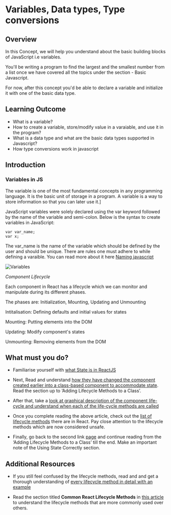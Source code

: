 # Variables, Data types, Type conversions

## Overview
 
In this Concept, we will help you understand about the basic building blocks of JavaScript i.e variables.

You'll be writing a program to find the largest and the smallest number from a list once we have covered all the topics under the section - Basic Javascript.

For now, after this concept you'd be able to declare a variable and initialize it with one of the basic data type.


## Learning Outcome

- What is a variable?
- How to create a variable, store/modify value in a varaiable, and use it in the program?
- What is a data type and what are the basic data types supported in Javascript?
- How type conversions work in javascript


## Introduction

### Variables in JS

The variable is one of the most fundamental concepts in any programming language. It is the basic unit of storage in a program. A variable is a way to store information so that you can later use it.]

JavaScript variables were solely declared using the var keyword followed by the name of the variable and semi-colon. Below is the syntax to create variables in JavaScript:

```
var var_name;
var x;
```

The var_name is the name of the variable which should be defined by the user and should be unique. There are rules one must adhere to while defining a varaible. You can read more about it here  [Naming javascript](https://www.dummies.com/web-design-development/javascript/naming-javascript-variables/)

![Variables](https://scotch-res.cloudinary.com/image/upload/dpr_2,w_800,q_auto:good,f_auto/media/8976/bNTL1QI3RFebh7C1JPYC_variable%20hoisting.png)


*Component Lifecycle*

Each component in React has a lifecycle which we can monitor and manipulate during its different phases.

The  phases are:  Initialization, Mounting, Updating and Unmounting

Intitalisation: Defining defaults and initial values for states

Mounting: Putting elements into the DOM

Updating: Modify component's states

Unmounting: Removing elements from the DOM


## What must you do?


-	Familiarise yourself with [what State is in ReactJS](https://www.w3schools.com/react/react_state.asp)

-	Next, Read and understand [how they have changed the component created earlier into a class-based component to accommodate state](https://reactjs.org/docs/state-and-lifecycle.html). Read the section up to ‘Adding Lifecycle Methods to a Class’.

-	After that, take a [look at graphical description of the component life-cycle and understand when each of the life-cycle methods are called](https://www.geeksforgeeks.org/reactjs-lifecycle-components/)

-	Once you complete reading the above article, check out the [list of lifecycle methods](https://reactjs.org/docs/react-component.html) there are in React. Pay close attention to the lifecycle methods which are now considered unsafe. 


-	Finally, go back to the second link [page](https://reactjs.org/docs/state-and-lifecycle.html) and continue reading from the ‘Adding Lifecycle Methods to a Class’ till the end. 
Make an important note of the Using State Correctly section.



## Additional Resources

- If you still feel confused by the lifecycle methods, read and and get a thorough understanding of [every lifecycle method in detail with an example](https://www.w3schools.com/react/react_lifecycle.asp)

- Read the section titled **Common React Lifecycle Methods** in [this article](https://programmingwithmosh.com/javascript/react-lifecycle-methods/) to understand the lifecycle methods that are more commonly used over others.

